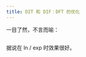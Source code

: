 ```yaml
---
title: DIT 和 DIF：DFT 的优化
---
```


一目了然，不言而喻：

<div style="width:70%;margin:auto"><img src="https://xyix.gitee.io/images/DIF_DIT.jpg" alt=""></div>

据说在 ln / exp 时效果很好。